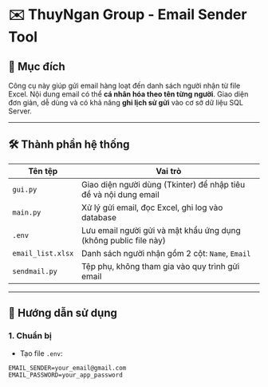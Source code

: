 # ✉️ ThuyNgan Group - Email Sender Tool

## 📌 Mục đích
Công cụ này giúp gửi email hàng loạt đến danh sách người nhận từ file Excel. Nội dung email có thể **cá nhân hóa theo tên từng người**. Giao diện đơn giản, dễ dùng và có khả năng **ghi lịch sử gửi** vào cơ sở dữ liệu SQL Server.

---

## 🛠 Thành phần hệ thống

| Tên tệp        | Vai trò                                                                 |
|----------------|-------------------------------------------------------------------------|
| `gui.py`       | Giao diện người dùng (Tkinter) để nhập tiêu đề và nội dung email       |
| `main.py`      | Xử lý gửi email, đọc Excel, ghi log vào database                        |
| `.env`         | Lưu email người gửi và mật khẩu ứng dụng (không public file này)        |
| `email_list.xlsx` | Danh sách người nhận gồm 2 cột: `Name`, `Email`                      |
| `sendmail.py`  | Tệp phụ, không tham gia vào quy trình gửi email                         |

---

## 🚀 Hướng dẫn sử dụng

### 1. Chuẩn bị

- Tạo file `.env`:
```env
EMAIL_SENDER=your_email@gmail.com
EMAIL_PASSWORD=your_app_password
